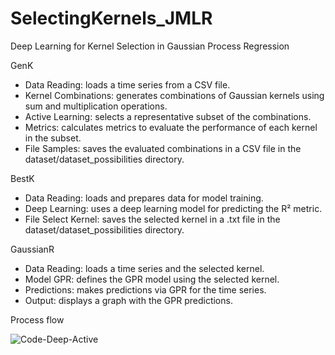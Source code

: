 # SelectingKernels_JMLR

Deep Learning for Kernel Selection in Gaussian Process Regression

GenK

- Data Reading: loads a time series from a CSV file.
- Kernel Combinations: generates combinations of Gaussian kernels using sum and multiplication operations.
- Active Learning: selects a representative subset of the combinations.
- Metrics: calculates metrics to evaluate the performance of each kernel in the subset.
- File Samples: saves the evaluated combinations in a CSV file in the dataset/dataset_possibilities directory.

BestK

- Data Reading: loads and prepares data for model training.
- Deep Learning: uses a deep learning model for predicting the R² metric.
- File Select Kernel: saves the selected kernel in a .txt file in the dataset/dataset_possibilities directory.

GaussianR

- Data Reading: loads a time series and the selected kernel.
- Model GPR: defines the GPR model using the selected kernel.
- Predictions: makes predictions via GPR for the time series.
- Output: displays a graph with the GPR predictions.

Process flow

![Code-Deep-Active](https://github.com/user-attachments/assets/490509a5-1baa-449b-a162-f2045f3bf5cc)





